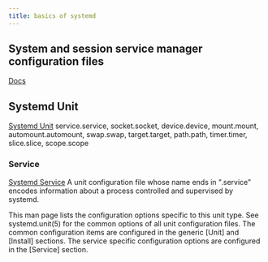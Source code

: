 ```yaml
---
title: basics of systemd
---
```


## System and session service manager configuration files

[Docs](https://www.freedesktop.org/software/systemd/man/latest/systemd-system.conf.html)

## Systemd Unit

[Systemd Unit](https://www.freedesktop.org/software/systemd/man/systemd.unit.html)
service.service, socket.socket, device.device, mount.mount, automount.automount, swap.swap, target.target, path.path, timer.timer, slice.slice, scope.scope

### Service

[Systemd Service](https://www.freedesktop.org/software/systemd/man/systemd.service.html)
A unit configuration file whose name ends in ".service" encodes information about a process controlled and supervised by systemd.

This man page lists the configuration options specific to this unit type. See systemd.unit(5) for the common options of all unit configuration files. The common configuration items are configured in the generic [Unit] and [Install] sections. The service specific configuration options are configured in the [Service] section.
